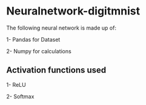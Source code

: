 # Neuralnetwork-digitmnist

The following neural network is made up of:

1- Pandas for Dataset

2- Numpy for calculations

## Activation functions used

1- ReLU

2- Softmax
